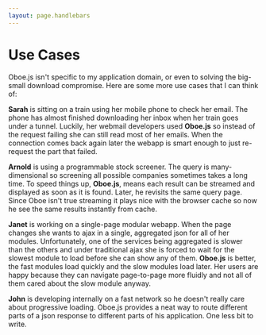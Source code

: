 ```yaml
---
layout: page.handlebars
---
```


# Use Cases

Oboe.js isn't specific to my application domain, or even to solving the big-small download compromise. Here are some
more use cases that I can think of:

**Sarah** is sitting on a train using her mobile phone to check her email. The phone has almost finished downloading her
inbox when her train goes under a tunnel. Luckily, her webmail developers used **Oboe.js** so instead of the request failing
she can still read most of her emails. When the connection comes back again later the webapp is smart enough to just
re-request the part that failed.

**Arnold** is using a programmable stock screener.
The query is many-dimensional so screening all possible companies sometimes takes a long time. To speed things up, **Oboe.js**,
means each result can be streamed and displayed as soon as it is found. Later, he revisits the same query page.
Since Oboe isn't true streaming it plays nice with the browser cache so now he see the same results instantly from cache.

**Janet** is working on a single-page modular webapp. When the page changes she wants to ajax in a single, aggregated json
for all of her modules.
Unfortunately, one of the services being aggregated is slower than the others and under traditional
ajax she is forced to wait for the slowest module to load before she can show any of them.
**Oboe.js** is better, the fast modules load quickly and the slow modules load later.
Her users are happy because they can navigate page-to-page more fluidly and not all of them cared about the slow module anyway.

**John** is developing internally on a fast network so he doesn't really care about progressive loading. Oboe.js provides
a neat way to route different parts of a json response to different parts of his application. One less bit to write.
